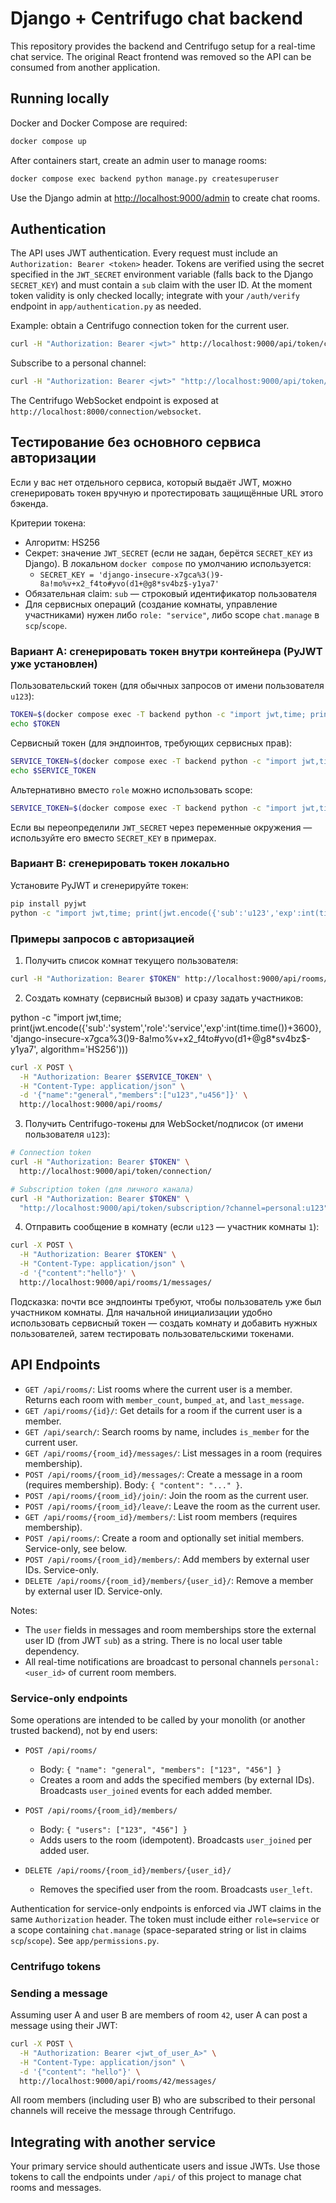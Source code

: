 # Django + Centrifugo chat backend

This repository provides the backend and Centrifugo setup for a real-time chat service. The original React frontend was removed so the API can be consumed from another application.

## Running locally

Docker and Docker Compose are required:

```sh
docker compose up
```

After containers start, create an admin user to manage rooms:

```sh
docker compose exec backend python manage.py createsuperuser
```
Use the Django admin at [http://localhost:9000/admin](http://localhost:9000/admin) to create chat rooms.

## Authentication

The API uses JWT authentication. Every request must include an `Authorization: Bearer <token>` header. Tokens are verified using the secret specified in the `JWT_SECRET` environment variable (falls back to the Django `SECRET_KEY`) and must contain a `sub` claim with the user ID. At the moment token validity is only checked locally; integrate with your `/auth/verify` endpoint in `app/authentication.py` as needed.

Example: obtain a Centrifugo connection token for the current user.

```sh
curl -H "Authorization: Bearer <jwt>" http://localhost:9000/api/token/connection/
```

Subscribe to a personal channel:

```sh
curl -H "Authorization: Bearer <jwt>" "http://localhost:9000/api/token/subscription/?channel=personal:<user_id>"
```

The Centrifugo WebSocket endpoint is exposed at `http://localhost:8000/connection/websocket`.

## Тестирование без основного сервиса авторизации

Если у вас нет отдельного сервиса, который выдаёт JWT, можно сгенерировать токен вручную и протестировать защищённые URL этого бэкенда.

Критерии токена:
- Алгоритм: HS256
- Секрет: значение `JWT_SECRET` (если не задан, берётся `SECRET_KEY` из Django). В локальном `docker compose` по умолчанию используется:
  - `SECRET_KEY = 'django-insecure-x7gca%3()9-8a!mo%v+x2_f4to#yvo(d1+@g8*sv4bz$-y1ya7'`
- Обязательная claim: `sub` — строковый идентификатор пользователя
- Для сервисных операций (создание комнаты, управление участниками) нужен либо `role: "service"`, либо scope `chat.manage` в `scp`/`scope`.

### Вариант A: сгенерировать токен внутри контейнера (PyJWT уже установлен)

Пользовательский токен (для обычных запросов от имени пользователя `u123`):

```sh
TOKEN=$(docker compose exec -T backend python -c "import jwt,time; print(jwt.encode({'sub':'u123','exp':int(time.time())+3600}, 'django-insecure-x7gca%3()9-8a!mo%v+x2_f4to#yvo(d1+@g8*sv4bz$-y1ya7', algorithm='HS256')))")
echo $TOKEN
```

Сервисный токен (для эндпоинтов, требующих сервисных прав):

```sh
SERVICE_TOKEN=$(docker compose exec -T backend python -c "import jwt,time; print(jwt.encode({'sub':'system','role':'service','exp':int(time.time())+3600}, 'django-insecure-x7gca%3()9-8a!mo%v+x2_f4to#yvo(d1+@g8*sv4bz$-y1ya7', algorithm='HS256')))")
echo $SERVICE_TOKEN
```

Альтернативно вместо `role` можно использовать scope:

```sh
SERVICE_TOKEN=$(docker compose exec -T backend python -c "import jwt,time; print(jwt.encode({'sub':'system','scp':'chat.manage','exp':int(time.time())+3600}, 'django-insecure-x7gca%3()9-8a!mo%v+x2_f4to#yvo(d1+@g8*sv4bz$-y1ya7', algorithm='HS256')))")
```

Если вы переопределили `JWT_SECRET` через переменные окружения — используйте его вместо `SECRET_KEY` в примерах.

### Вариант B: сгенерировать токен локально

Установите PyJWT и сгенерируйте токен:

```sh
pip install pyjwt
python -c "import jwt,time; print(jwt.encode({'sub':'u123','exp':int(time.time())+3600}, 'django-insecure-x7gca%3()9-8a!mo%v+x2_f4to#yvo(d1+@g8*sv4bz$-y1ya7', algorithm='HS256')))"
```

### Примеры запросов с авторизацией

1) Получить список комнат текущего пользователя:

```sh
curl -H "Authorization: Bearer $TOKEN" http://localhost:9000/api/rooms/
```

2) Создать комнату (сервисный вызов) и сразу задать участников:

 python -c "import jwt,time; print(jwt.encode({'sub':'system','role':'service','exp':int(time.time())+3600}, 'django-insecure-x7gca%3()9-8a!mo%v+x2_f4to#yvo(d1+@g8*sv4bz$-y1ya7', algorithm='HS256')))

```sh
curl -X POST \
  -H "Authorization: Bearer $SERVICE_TOKEN" \
  -H "Content-Type: application/json" \
  -d '{"name":"general","members":["u123","u456"]}' \
  http://localhost:9000/api/rooms/
```

3) Получить Centrifugo-токены для WebSocket/подписок (от имени пользователя `u123`):

```sh
# Connection token
curl -H "Authorization: Bearer $TOKEN" \
  http://localhost:9000/api/token/connection/

# Subscription token (для личного канала)
curl -H "Authorization: Bearer $TOKEN" \
  "http://localhost:9000/api/token/subscription/?channel=personal:u123"
```

4) Отправить сообщение в комнату (если `u123` — участник комнаты `1`):

```sh
curl -X POST \
  -H "Authorization: Bearer $TOKEN" \
  -H "Content-Type: application/json" \
  -d '{"content":"hello"}' \
  http://localhost:9000/api/rooms/1/messages/
```

Подсказка: почти все эндпоинты требуют, чтобы пользователь уже был участником комнаты. Для начальной инициализации удобно использовать сервисный токен — создать комнату и добавить нужных пользователей, затем тестировать пользовательскими токенами.

## API Endpoints

- `GET /api/rooms/`: List rooms where the current user is a member. Returns each room with `member_count`, `bumped_at`, and `last_message`.
- `GET /api/rooms/{id}/`: Get details for a room if the current user is a member.
- `GET /api/search/`: Search rooms by name, includes `is_member` for the current user.
- `GET /api/rooms/{room_id}/messages/`: List messages in a room (requires membership).
- `POST /api/rooms/{room_id}/messages/`: Create a message in a room (requires membership). Body: `{ "content": "..." }`.
- `POST /api/rooms/{room_id}/join/`: Join the room as the current user.
- `POST /api/rooms/{room_id}/leave/`: Leave the room as the current user.
- `GET /api/rooms/{room_id}/members/`: List room members (requires membership).
- `POST /api/rooms/`: Create a room and optionally set initial members. Service-only, see below.
- `POST /api/rooms/{room_id}/members/`: Add members by external user IDs. Service-only.
- `DELETE /api/rooms/{room_id}/members/{user_id}/`: Remove a member by external user ID. Service-only.

Notes:
- The `user` fields in messages and room memberships store the external user ID (from JWT `sub`) as a string. There is no local user table dependency.
- All real-time notifications are broadcast to personal channels `personal:<user_id>` of current room members.

### Service-only endpoints

Some operations are intended to be called by your monolith (or another trusted backend), not by end users:

- `POST /api/rooms/`
  - Body: `{ "name": "general", "members": ["123", "456"] }`
  - Creates a room and adds the specified members (by external IDs). Broadcasts `user_joined` events for each added member.

- `POST /api/rooms/{room_id}/members/`
  - Body: `{ "users": ["123", "456"] }`
  - Adds users to the room (idempotent). Broadcasts `user_joined` per added user.

- `DELETE /api/rooms/{room_id}/members/{user_id}/`
  - Removes the specified user from the room. Broadcasts `user_left`.

Authentication for service-only endpoints is enforced via JWT claims in the same `Authorization` header. The token must include either `role=service` or a scope containing `chat.manage` (space-separated string or list in claims `scp`/`scope`). See `app/permissions.py`.

### Centrifugo tokens

### Sending a message

Assuming user A and user B are members of room `42`, user A can post a message using their JWT:

```sh
curl -X POST \
  -H "Authorization: Bearer <jwt_of_user_A>" \
  -H "Content-Type: application/json" \
  -d '{"content": "hello"}' \
  http://localhost:9000/api/rooms/42/messages/
```

All room members (including user B) who are subscribed to their personal channels will receive the message through Centrifugo.

## Integrating with another service

Your primary service should authenticate users and issue JWTs. Use those tokens to call the endpoints under `/api/` of this project to manage chat rooms and messages.
